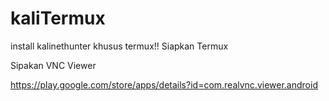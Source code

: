 # kaliTermux
install kalinethunter khusus termux!!
Siapkan Termux

Sipakan VNC Viewer

https://play.google.com/store/apps/details?id=com.realvnc.viewer.android
